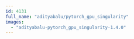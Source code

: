 ```yaml
---
id: 4131
full_name: "adityabalu/pytorch_gpu_singularity"
images: 
  - "adityabalu-pytorch_gpu_singularity-1.4.0"
---
```


